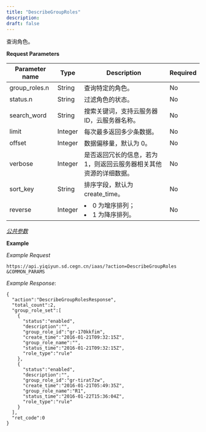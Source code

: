 ```yaml
---
title: "DescribeGroupRoles"
description: 
draft: false
---
```




查询角色。

**Request Parameters**

| Parameter name | Type | Description | Required |
| --- | --- | --- | --- |
| group_roles.n | String | 查询特定的角色。 | No |
| status.n | String | 过滤角色的状态。 | No |
| search_word | String | 搜索关键词，支持云服务器 ID，云服务器名称。 | No |
| limit | Integer | 每次最多返回多少条数据。 | No |
| offset | Integer | 数据偏移量，默认为 0。 | No |
| verbose | Integer | 是否返回冗长的信息，若为 1，则返回云服务器相关其他资源的详细数据。 | No |
| sort_key | String | 排序字段，默认为 create_time。 | No |
| reverse | Integer | <li>0 为增序排列；<li>1 为降序排列。 | No |

[_公共参数_](../../../parameters/)

**Example**

_Example Request_

```
https://api.yiqiyun.sd.cegn.cn/iaas/?action=DescribeGroupRoles
&COMMON_PARAMS
```

_Example Response_:

```
{
  "action":"DescribeGroupRolesResponse",
  "total_count":2,
  "group_role_set":[
    {
      "status":"enabled",
      "description":"",
      "group_role_id":"gr-170kkfim",
      "create_time":"2016-01-21T09:32:15Z",
      "group_role_name":"",
      "status_time":"2016-01-21T09:32:15Z",
      "role_type":"rule"
    },
    {
      "status":"enabled",
      "description":"",
      "group_role_id":"gr-tirat7zw",
      "create_time":"2016-01-21T05:49:35Z",
      "group_role_name":"R1",
      "status_time":"2016-01-22T15:36:04Z",
      "role_type":"rule"
    }
  ],
  "ret_code":0
}
```
